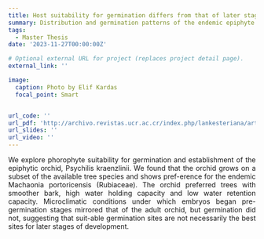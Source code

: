 ```yaml
---
title: Host suitability for germination differs from that of later stages of development in a rare epiphytic orchid 
summary: Distribution and germination patterns of the endemic epiphyte *P. kraenzlinii* (Orchidaceae) in the Susúa State Forest.
tags:
  - Master Thesis
date: '2023-11-27T00:00:00Z'

# Optional external URL for project (replaces project detail page).
external_link: ''

image:
  caption: Photo by Elif Kardas
  focal_point: Smart


url_code: ''
url_pdf: 'http://archivo.revistas.ucr.ac.cr/index.php/lankesteriana/article/view/59617/59628'
url_slides: ''
url_video: ''
---
```


<p style='text-align: justify;'> We  explore  phorophyte  suitability  for  germination  and  establishment  of  the  epiphytic  orchid,  Psychilis kraenzlinii. We found that the orchid grows on a subset of the available tree species and shows pref-erence for the endemic Machaonia portoricensis (Rubiaceae). The orchid preferred trees with smoother bark, high water holding capacity and low water retention capacity. Microclimatic conditions under which embryos began pre-germination stages mirrored that of the adult orchid, but germination did not, suggesting that suit-able germination sites are not necessarily the best sites for later stages of development.